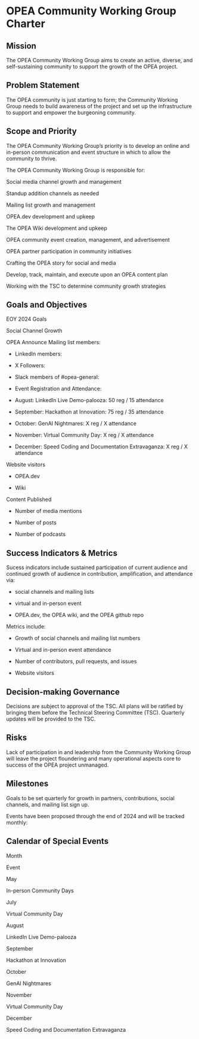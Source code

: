 # OPEA Community Working Group Charter

## Mission 

The OPEA Community Working Group aims to create an active, diverse, and self-sustaining community to support the growth of the OPEA project. 

## Problem Statement 

The OPEA community is just starting to form; the Community Working Group needs to build awareness of the project and set up the infrastructure to support and empower the burgeoning community. 

## Scope and Priority 

The OPEA Community Working Group’s priority is to develop an online and in-person communication and event structure in which to allow the community to thrive.  

 The OPEA Community Working Group is responsible for:  

Social media channel growth and management 

Standup addition channels as needed 

Mailing list growth and management 

OPEA.dev development and upkeep 

The OPEA Wiki development and upkeep 

OPEA community event creation, management, and advertisement 

OPEA partner participation in community initiatives 

Crafting the OPEA story for social and media 

Develop, track, maintain, and execute upon an OPEA content plan 

Working with the TSC to determine community growth strategies 

## Goals and Objectives 

EOY 2024 Goals 

Social Channel Growth 

OPEA Announce Mailing list members: 

- LinkedIn members: 

- X Followers: 

- Slack members of #opea-general: 

- Event Registration and Attendance: 

- August: LinkedIn Live Demo-palooza: 50 reg / 15 attendance 

- September: Hackathon at Innovation: 75 reg / 35 attendance 

- October: GenAI Nightmares: X reg / X attendance 

- November: Virtual Community Day: X reg / X attendance 

- December: Speed Coding and Documentation Extravaganza:  X reg / X attendance 

Website visitors 

- OPEA.dev 

- Wiki 

Content Published 

- Number of media mentions 

- Number of posts 

- Number of podcasts 

## Success Indicators & Metrics 

Sucess indicators include sustained participation of current audience and continued growth of audience in contribution, amplification, and attendance via: 

- social channels and mailing lists  

- virtual and in-person event 

- OPEA.dev, the OPEA wiki, and the OPEA github repo  

Metrics include: 

- Growth of social channels and mailing list numbers 

- Virtual and in-person event attendance 

- Number of contributors, pull requests, and issues 

- Website visitors 

## Decision-making Governance 

Decisions are subject to approval of the TSC. All plans will be ratified by bringing them before the Technical Steering Committee (TSC). Quarterly updates will be provided to the TSC.  

## Risks 

Lack of participation in and leadership from the Community Working Group will leave the project floundering and many operational aspects core to success of the OPEA project unmanaged. 

## Milestones 

Goals to be set quarterly for growth in partners, contributions, social channels, and mailing list sign up.  

Events have been proposed through the end of 2024 and will be tracked monthly:  

## Calendar of Special Events 

Month 

Event 

May 

In-person Community Days 

July 

Virtual Community Day 

August 

LinkedIn Live Demo-palooza 

September 

Hackathon at Innovation 

October 

GenAI Nightmares 

November 

Virtual Community Day 

December 

Speed Coding and Documentation Extravaganza 

 
